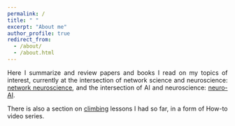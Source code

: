 ```yaml
---
permalink: /
title: " "
excerpt: "About me"
author_profile: true
redirect_from: 
  - /about/
  - /about.html
---
```

<p align="justify"> Here I summarize and review papers and books I read on my topics of interest, currently at the intersection of network science and neuroscience: <a href="https://zahramor.github.io/netneuro/">network neuroscience</a>, and the intersection of AI and neuroscience: <a href="https://zahramor.github.io/neuroai/">neuro-AI</a>.</p>
<p align="center"><object data="https://zahramor.github.io/images/intersections.pdf" type="application/pdf" width="500px" height="600px"></object></p>
<p align="justify">There is also a section on <a href="https://zahramor.github.io/climbing/">climbing</a> lessons I had so  far, in a form of How-to video series.</p>
